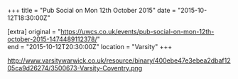 +++
title = "Pub Social on Mon 12th October 2015"
date = "2015-10-12T18:30:00Z"

[extra]
original = "https://uwcs.co.uk/events/pub-social-on-mon-12th-october-2015-1474489112378/"    
end = "2015-10-12T20:30:00Z"
location = "Varsity"
+++

http://www.varsitywarwick.co.uk/resource/binary/400ebe47e3ebea2dbaf1205ca9d26274/3500673-Varsity-Coventry.png


